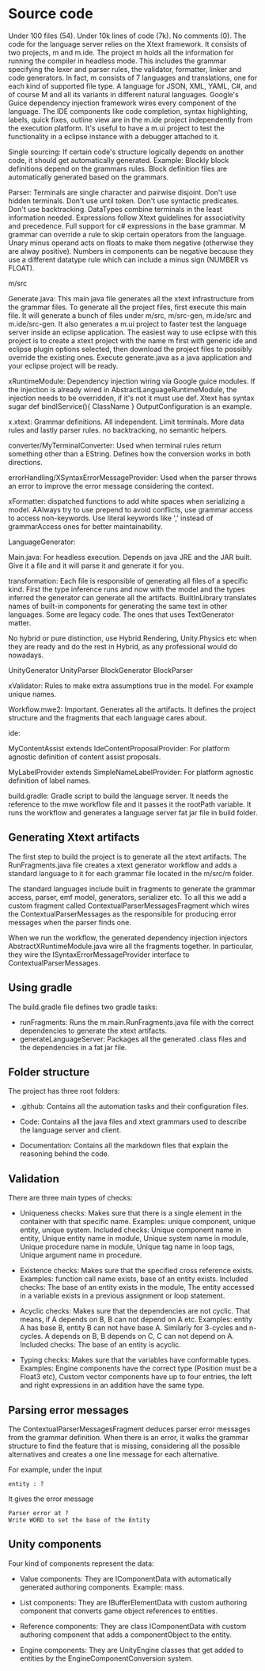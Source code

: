 # Source code

Under 100 files (54). Under 10k lines of code (7k). No comments (0). The code
for the language server relies on the Xtext framework. It consists of two
projects, m and m.ide. The project m holds all the information for running the
compiler in headless mode. This includes the grammar specifying the lexer and
parser rules, the validator, formatter, linker and code generators. In fact, m
consists of 7 languages and translations, one for each kind of supported file
type. A language for JSON, XML, YAML, C#, and of course M and all its variants
in different natural languages. Google's Guice dependency injection framework
wires every component of the language. The IDE components like code completion,
syntax highlighting, labels, quick fixes, outline view are in the m.ide project
independently from the execution platform. It's useful to have a m.ui project to
test the functionality in a eclipse instance with a debugger attached to it.

Single sourcing: If certain code's structure logically depends on another code,
it should get automatically generated. Example: Blockly block definitions depend
on the grammars rules. Block definition files are automatically generated based
on the grammars.

Parser: Terminals are single character and pairwise disjoint. Don't use hidden
terminals. Don't use until token. Don't use syntactic predicates. Don't use
backtracking. DataTypes combine terminals in the least information needed.
Expressions follow Xtext guidelines for associativity and precedence. Full
support for c# expressions in the base grammar. M grammar can override a rule to
skip certain operators from the language. Unary minus operand acts on floats to
make them negative (otherwise they are alway positive). Numbers in components
can be negative because they use a different datatype rule which can include a
minus sign (NUMBER vs FLOAT).

m/src

Generate.java: This main java file generates all the xtext infrastructure from
the grammar files. To generate all the project files, first execute this main
file. It will generate a bunch of files under m/src, m/src-gen, m.ide/src and
m.ide/src-gen. It also generates a m.ui project to faster test the language
server inside an eclipse application. The easiest way to use eclipse with this
project is to create a xtext project with the name m first with generic ide and
eclipse plugin options selected, then download the project files to possibly
override the existing ones. Execute generate.java as a java application and your
eclipse project will be ready.

xRuntimeModule: Dependency injection wiring via Google guice modules. If the
injection is already wired in AbstractLanguageRuntimeModule, the injection needs
to be overridden, if it's not it must use def. Xtext has syntax sugar def
bindIService(){ ClassName } OutputConfiguration is an example.

x.xtext: Grammar definitions. All independent. Limit terminals. More data rules
and lastly parser rules. no backtracking, no semantic helpers.

converter/MyTerminalConverter: Used when terminal rules return something other
than a EString. Defines how the conversion works in both directions.

errorHandling/XSyntaxErrorMessageProvider: Used when the parser throws an error
to improve the error message considering the context.

xFormatter: dispatched functions to add white spaces when serializing a model.
AAlways try to use prepend to avoid conflicts, use grammar access to access
non-keywords. Use literal keywords like ',' instead of grammarAccess ones for
better maintainability.

LanguageGenerator:

Main.java: For headless execution. Depends on java JRE and the JAR built. Give
it a file and it will parse it and generate it for you.

transformation: Each file is responsible of generating all files of a specific
kind. First the type inference runs and now with the model and the types
inferred the generator can generate all the artifacts. BuiltInLibrary translates
names of built-in components for generating the same text in other languages.
Some are legacy code. The ones that uses TextGenerator matter.

  No hybrid or pure distinction, use Hybrid.Rendering, Unity.Physics etc when
  they are ready and do the rest in Hybrid, as any professional would do
  nowadays.

  UnityGenerator UnityParser BlockGenerator BlockParser

xValidator: Rules to make extra assumptions true in the model. For example
unique names.

Workflow.mwe2: Important. Generates all the artifacts. It defines the project
structure and the fragments that each language cares about.

ide:

MyContentAssist extends IdeContentProposalProvider: For platform agnostic
definition of content assist proposals.

MyLabelProvider extends SimpleNameLabelProvider: For platform agnostic
definition of label names.

build.gradle: Gradle script to build the language server. It needs the reference
to the mwe workflow file and it passes it the rootPath variable. It runs the
workflow and generates a language server fat jar file in build folder.

## Generating Xtext artifacts

The first step to build the project is to generate all the xtext artifacts. The
RunFragments.java file creates a xtext generator workflow and adds a standard
language to it for each grammar file located in the m/src/m folder.

The standard languages include built in fragments to generate the grammar
access, parser, emf model, generators, serializer etc. To all this we add a
custom fragment called ContextualParserMessagesFragment which wires the
ContextualParserMessages as the responsible for producing error messages when
the parser finds one.

When we run the workflow, the generated dependency injection injectors
AbstractXRuntimeModule.java wire all the fragments together. In particular, they
wire the ISyntaxErrorMessageProvider interface to ContextualParserMessages.

## Using gradle

The build.gradle file defines two gradle tasks:

- runFragments: Runs the m.main.RunFragments.java file with the correct
  dependencies to generate the xtext artifacts.
- generateLanguageServer: Packages all the generated .class files and the
  dependencies in a fat jar file.

## Folder structure

The project has three root folders:

- .github: Contains all the automation tasks and their configuration files.

- Code: Contains all the java files and xtext grammars used to describe the
  language server and client.

- Documentation: Contains all the markdown files that explain the reasoning
  behind the code.

## Validation

There are three main types of checks:

- Uniqueness checks: Makes sure that there is a single element in the container
  with that specific name. Examples: unique component, unique entity, unique
  system. Included checks: Unique component name in entity, Unique entity name
  in module, Unique system name in module, Unique procedure name in module,
  Unique tag name in loop tags, Unique argument name in procedure.

- Existence checks: Makes sure that the specified cross reference exists.
  Examples: function call name exists, base of an entity exists. Included
  checks: The base of an entity exists in the module, The entity accessed in a
  variable exists in a previous assignment or loop statement.

- Acyclic checks: Makes sure that the dependencies are not cyclic. That means,
  if A depends on B, B can not depend on A etc. Examples: entity A has base B,
  entity B can not have base A. Similarly for 3-cycles and n-cycles. A depends
  on B, B depends on C, C can not depend on A. Included checks: The base of an
  entity is acyclic.

- Typing checks: Makes sure that the variables have conformable types. Examples:
  Engine components have the correct type (Position must be a Float3 etc),
  Custom vector components have up to four entries, the left and right
  expressions in an addition have the same type.

## Parsing error messages

The ContextualParserMessagesFragment deduces parser error messages from the
grammar definition. When there is an error, it walks the grammar structure to
find the feature that is missing, considering all the possible alternatives and
creates a one line message for each alternative.

For example, under the input

~~~ {.set .parser1 .main.m}
entity : ?
~~~

It gives the error message

~~~ {.check .parser1 .error}
Parser error at ?
Write WORD to set the base of the Entity
~~~

## Unity components

Four kind of components represent the data:

- Value components: They are IComponentData with automatically generated
  authoring components. Example: mass.

- List components: They are IBufferElementData with custom authoring component
  that converts game object references to entities.

- Reference components: They are class IComponentData with custom authoring
  component that adds a componentObject to the entity.

- Engine components: They are UnityEngine classes that get added to entities by
  the EngineComponentConversion system.
